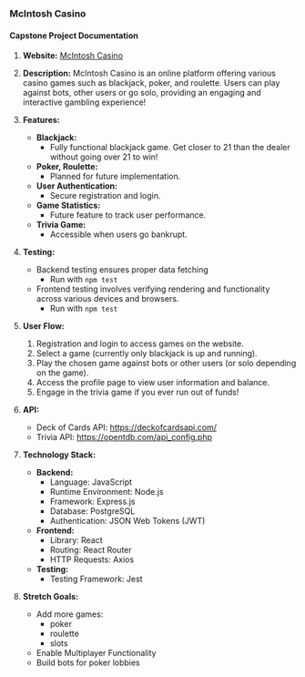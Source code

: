 ### McIntosh Casino
#### Capstone Project Documentation

1. **Website:** [McIntosh Casino](link_to_deployed_site)

2. **Description:**
   McIntosh Casino is an online platform offering various casino games such as blackjack, poker, and roulette. Users can play against bots, other users or go solo, providing an engaging and interactive gambling experience!

3. **Features:**
   - **Blackjack:** 
        - Fully functional blackjack game. Get closer to 21 than the dealer without going over 21 to win!
   - **Poker, Roulette:** 
        - Planned for future implementation.
   - **User Authentication:** 
        - Secure registration and login.
   - **Game Statistics:** 
        - Future feature to track user performance.
   - **Trivia Game:** 
        - Accessible when users go bankrupt.

4. **Testing:**
   - Backend testing ensures proper data fetching
        - Run with `npm test`
   - Frontend testing involves verifying rendering and functionality across various devices and browsers.
        - Run with `npm test`

5. **User Flow:**
   1. Registration and login to access games on the website.
   2. Select a game (currently only blackjack is up and running).
   3. Play the chosen game against bots or other users (or solo depending on the game).
   4. Access the profile page to view user information and balance.
   5. Engage in the trivia game if you ever run out of funds!

6. **API:** 
    - Deck of Cards API: https://deckofcardsapi.com/
    - Trivia API: https://opentdb.com/api_config.php

7. **Technology Stack:**
   - **Backend:**
     - Language: JavaScript
     - Runtime Environment: Node.js
     - Framework: Express.js
     - Database: PostgreSQL
     - Authentication: JSON Web Tokens (JWT)
   - **Frontend:**
     - Library: React
     - Routing: React Router
     - HTTP Requests: Axios
   - **Testing:**
     - Testing Framework: Jest

8. **Stretch Goals:**
    - Add more games: 
        - poker
        - roulette
        - slots
   - Enable Multiplayer Functionality
   - Build bots for poker lobbies

